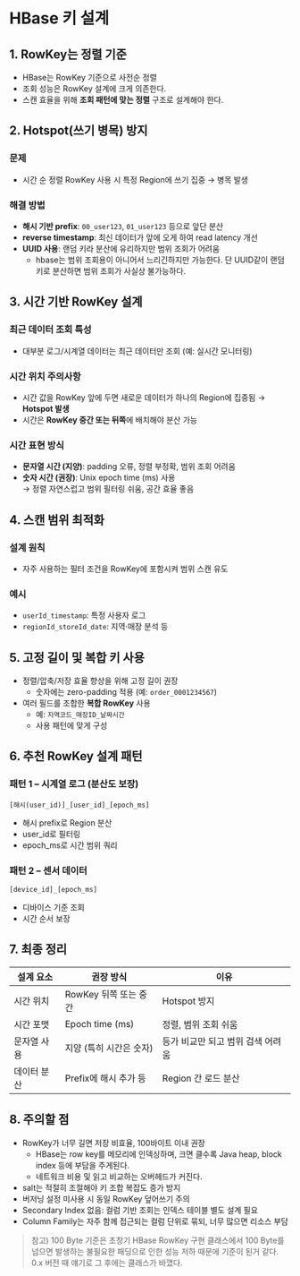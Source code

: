 
# HBase 키 설계 
## 1. RowKey는 정렬 기준
- HBase는 RowKey 기준으로 사전순 정렬
- 조회 성능은 RowKey 설계에 크게 의존한다.
- 스캔 효율을 위해 **조회 패턴에 맞는 정렬** 구조로 설계해야 한다. 

## 2. Hotspot(쓰기 병목) 방지
### 문제
- 시간 순 정렬 RowKey 사용 시 특정 Region에 쓰기 집중 → 병목 발생

### 해결 방법
- **해시 기반 prefix**: `00_user123`, `01_user123` 등으로 앞단 분산
- **reverse timestamp**: 최신 데이터가 앞에 오게 하여 read latency 개선
- **UUID 사용**: 랜덤 키라 분산에 유리하지만 범위 조회가 어려움 
  - hbase는 범위 조회용이 아니어서 느리긴하지만 가능한다. 단 UUID같이 랜덤키로 분산하면 범위 조회가 사실상 불가능하다.

## 3. 시간 기반 RowKey 설계
### 최근 데이터 조회 특성
- 대부분 로그/시계열 데이터는 최근 데이터만 조회 (예: 실시간 모니터링)

### 시간 위치 주의사항
- 시간 값을 RowKey 앞에 두면 새로운 데이터가 하나의 Region에 집중됨 → **Hotspot 발생**
- 시간은 **RowKey 중간 또는 뒤쪽**에 배치해야 분산 가능

### 시간 표현 방식
- **문자열 시간 (지양)**: padding 오류, 정렬 부정확, 범위 조회 어려움
- **숫자 시간 (권장)**: Unix epoch time (ms) 사용  
  → 정렬 자연스럽고 범위 필터링 쉬움, 공간 효율 좋음

## 4. 스캔 범위 최적화
### 설계 원칙
- 자주 사용하는 필터 조건을 RowKey에 포함시켜 범위 스캔 유도

### 예시
- `userId_timestamp`: 특정 사용자 로그
- `regionId_storeId_date`: 지역·매장 분석 등

## 5. 고정 길이 및 복합 키 사용
- 정렬/압축/저장 효율 향상을 위해 고정 길이 권장
  - 숫자에는 zero-padding 적용 (예: `order_0001234567`)
- 여러 필드를 조합한 **복합 RowKey** 사용
  - 예: `지역코드_매장ID_날짜시간`
  - 사용 패턴에 맞게 구성


## 6. 추천 RowKey 설계 패턴
### 패턴 1 – 시계열 로그 (분산도 보장)
```
[해시(user_id)]_[user_id]_[epoch_ms]
```
- 해시 prefix로 Region 분산
- user_id로 필터링
- epoch_ms로 시간 범위 쿼리

### 패턴 2 – 센서 데이터
```
[device_id]_[epoch_ms]
```
- 디바이스 기준 조회
- 시간 순서 보장

## 7. 최종 정리

| 설계 요소     | 권장 방식             | 이유                              |
|---------------|------------------------|-----------------------------------|
| 시간 위치     | RowKey 뒤쪽 또는 중간 | Hotspot 방지                      |
| 시간 포맷     | Epoch time (ms)        | 정렬, 범위 조회 쉬움              |
| 문자열 사용   | 지양 (특히 시간은 숫자) | 등가 비교만 되고 범위 검색 어려움 |
| 데이터 분산   | Prefix에 해시 추가 등  | Region 간 로드 분산               |

## 8. 주의할 점

- RowKey가 너무 길면 저장 비효율, 100바이트 이내 권장
  - HBase는 row key를 메모리에 인덱싱하며, 크면 클수록 Java heap, block index 등에 부담을 주게된다.
  - 네트워크 비용 및 읽고 비교하는 오버헤드가 커진다.
- salt는 적절히 조절해야 키 조합 복잡도 증가 방지
- 버저닝 설정 미사용 시 동일 RowKey 덮어쓰기 주의
- Secondary Index 없음: 컬럼 기반 조회는 인덱스 테이블 별도 설계 필요
- Column Family는 자주 함께 접근되는 컬럼 단위로 묶되, 너무 많으면 리소스 부담

> 참고) 
> 100 Byte 기준은 초창기 HBase RowKey 구현 클래스에서 100 Byte를 넘으면 발생하는 
> 불필요한 패딩으로 인한 성능 저하 때문에 기준이 된거 같다. 0.x 버전 때 얘기로 그 후에는 클래스가 바꼈다.